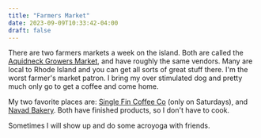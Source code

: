 ```yaml
---
title: "Farmers Market"
date: 2023-09-09T10:33:42-04:00
draft: false
---
```


There are two farmers markets a week on the island. Both are called the [Aquidneck Growers Market](https://aquidneckcommunitytable.org/aquidneck-growers-market), and have roughly the same vendors. Many are local to Rhode Island and you can get all sorts of great stuff there. I'm the worst farmer's market patron. I bring my over stimulated dog and pretty much only go to get a coffee and come home.

My two favorite places are: [Single Fin Coffee Co](https://www.singlefincoffee.co) (only on Saturdays), and [Navad Bakery](https://bunsbakeryri.squarespace.com). Both have finished products, so I don't have to cook.

Sometimes I will show up and do some acroyoga with friends.
